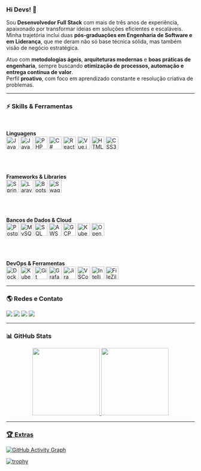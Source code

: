 ### Hi Devs! 🚀

Sou **Desenvolvedor Full Stack** com mais de três anos de experiência, apaixonado por transformar ideias em soluções eficientes e escaláveis.  
Minha trajetória inclui duas **pós-graduações em Engenharia de Software e em Liderança**, que me deram não só base técnica sólida, mas também visão de negócio estratégica.  

Atuo com **metodologias ágeis**, **arquiteturas modernas** e **boas práticas de engenharia**, sempre buscando **otimização de processos, automação e entrega contínua de valor**.  
Perfil **proativo**, com foco em aprendizado constante e resolução criativa de problemas.

---

### ⚡ Skills & Ferramentas

<div style="display: inline_block"><br>
  
**Linguagens**
<br>
<img alt="Java" height="34" src="https://cdn.jsdelivr.net/gh/devicons/devicon/icons/java/java-original.svg"/>
<img alt="JavaScript" height="34" src="https://cdn.jsdelivr.net/gh/devicons/devicon/icons/javascript/javascript-original.svg"/>
<img alt="PHP" height="34" src="https://cdn.jsdelivr.net/gh/devicons/devicon/icons/php/php-original.svg"/>
<img alt="C#" height="34" src="https://cdn.jsdelivr.net/gh/devicons/devicon/icons/csharp/csharp-original.svg"/>
<img alt="React" height="34" src="https://cdn.jsdelivr.net/gh/devicons/devicon/icons/react/react-original.svg"/>
<img alt="Vue.js" height="34" src="https://cdn.jsdelivr.net/gh/devicons/devicon/icons/vuejs/vuejs-original.svg"/>
<img alt="HTML5" height="34" src="https://cdn.jsdelivr.net/gh/devicons/devicon/icons/html5/html5-original.svg"/>
<img alt="CSS3" height="34" src="https://cdn.jsdelivr.net/gh/devicons/devicon/icons/css3/css3-original.svg"/>

<br>
<br>

**Frameworks & Libraries**
<br>
<img alt="Spring" height="34" src="https://cdn.jsdelivr.net/gh/devicons/devicon/icons/spring/spring-original.svg"/>
<img alt="Laravel" height="34" src="https://cdn.jsdelivr.net/gh/devicons/devicon/icons/laravel/laravel-original.svg"/>
<img alt="Bootstrap" height="34" src="https://cdn.jsdelivr.net/gh/devicons/devicon/icons/bootstrap/bootstrap-original.svg"/>
<img alt="Swagger" height="34" src="https://cdn.jsdelivr.net/gh/devicons/devicon/icons/swagger/swagger-original.svg"/>

<br>
<br>

**Bancos de Dados & Cloud**
<br>
<img alt="PostgreSQL" height="34" src="https://cdn.jsdelivr.net/gh/devicons/devicon/icons/postgresql/postgresql-original.svg"/>
<img alt="MySQL" height="34" src="https://cdn.jsdelivr.net/gh/devicons/devicon/icons/mysql/mysql-original.svg"/>
<img alt="SQL Server" height="34" src="https://cdn.jsdelivr.net/gh/devicons/devicon/icons/microsoftsqlserver/microsoftsqlserver-plain.svg"/>
<img alt="AWS" height="34" src="https://cdn.jsdelivr.net/gh/devicons/devicon/icons/amazonwebservices/amazonwebservices-original.svg"/>
<img alt="GCP" height="34" src="https://cdn.jsdelivr.net/gh/devicons/devicon/icons/googlecloud/googlecloud-original.svg"/>
<img alt="Kubernetes (EKS)" height="34" src="https://cdn.jsdelivr.net/gh/devicons/devicon/icons/kubernetes/kubernetes-plain.svg"/>
<img alt="OpenShift/OKD" height="34" src="https://cdn.jsdelivr.net/gh/devicons/devicon/icons/redhat/redhat-original.svg"/>

<br>
<br>

**DevOps & Ferramentas**
<br>
<img alt="Docker" height="34" src="https://cdn.jsdelivr.net/gh/devicons/devicon/icons/docker/docker-original.svg"/>
<img alt="Kubernetes" height="34" src="https://cdn.jsdelivr.net/gh/devicons/devicon/icons/kubernetes/kubernetes-plain.svg"/>
<img alt="Git" height="34" src="https://cdn.jsdelivr.net/gh/devicons/devicon/icons/git/git-original.svg"/>
<img alt="Grafana" height="34" src="https://cdn.jsdelivr.net/gh/devicons/devicon/icons/grafana/grafana-original.svg"/>
<img alt="Jira" height="34" src="https://cdn.jsdelivr.net/gh/devicons/devicon/icons/jira/jira-original.svg"/>
<img alt="VSCode" height="34" src="https://cdn.jsdelivr.net/gh/devicons/devicon/icons/vscode/vscode-original.svg"/>
<img alt="IntelliJ" height="34" src="https://cdn.jsdelivr.net/gh/devicons/devicon/icons/intellij/intellij-original.svg"/>
<img alt="FileZilla" height="34" src="https://cdn.jsdelivr.net/gh/devicons/devicon/icons/filezilla/filezilla-plain.svg"/>
</div>

---

### 🌎 Redes e Contato  

<div style="display: inline_block">
<a href="https://www.linkedin.com/in/cleiver-soares-b81526169/" target="_blank"><img src="https://img.shields.io/badge/-LinkedIn-%230077B5?style=for-the-badge&logo=linkedin&logoColor=white"></a>
<a href="mailto:cleiversoares2@gmail.com"><img src="https://img.shields.io/badge/Outlook-0078D4?style=for-the-badge&logo=microsoft-outlook&logoColor=white"></a>
<a href="https://api.whatsapp.com/send?phone=5521966525932"><img src="https://img.shields.io/badge/WhatsApp-25D366?style=for-the-badge&logo=whatsapp&logoColor=white"></a>
<a href="mailto:cleiversoares2@gmail.com"><img src="https://img.shields.io/badge/Gmail-D14836?style=for-the-badge&logo=gmail&logoColor=white"></a>
</div>

---

### 📊 GitHub Stats  

<div align="center">
<a href="https://github.com/CleiverSoares">
<img height="180em" src="https://github-readme-stats.vercel.app/api?username=CleiverSoares&show_icons=true&theme=tokyonight&include_all_commits=true&count_private=true"/>
<img height="180em" src="https://github-readme-stats.vercel.app/api/top-langs/?username=CleiverSoares&layout=compact&langs_count=7&theme=tokyonight"/>
</div>

---

### 🏆 Extras  

![GitHub Activity Graph](https://github-readme-activity-graph.vercel.app/graph?username=CleiverSoares&theme=tokyo-night)

[![trophy](https://github-profile-trophy.vercel.app/?username=CleiverSoares&theme=tokyonight&column=7)](https://github.com/ryo-ma/github-profile-trophy)
